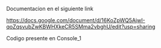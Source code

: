 Documentacion en el siguiente link

https://docs.google.com/document/d/16KoZpWQ5AjwI-qoZqsvubZwKBWHXkeCR5SMma2vbghU/edit?usp=sharing

Codigo presente en Console_1
